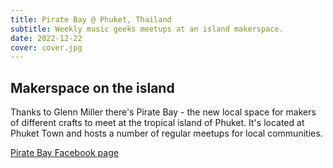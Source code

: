 ```yaml
---
title: Pirate Bay @ Phuket, Thailand
subtitle: Weekly music geeks meetups at an island makerspace.
date: 2022-12-22
cover: cover.jpg
---
```


## Makerspace on the island

Thanks to Glenn Miller there's Pirate Bay - the new local space for makers of different crafts to meet at the tropical island of Phuket. It's located at Phuket Town and hosts a number of regular meetups for local communities.

[Pirate Bay Facebook page](https://www.facebook.com/piratebayphuket)
